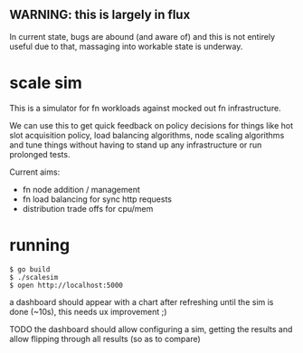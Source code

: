 ## WARNING: this is largely in flux

In current state, bugs are abound (and aware of) and this is not entirely
useful due to that, massaging into workable state is underway.

# scale sim

This is a simulator for fn workloads against mocked out fn infrastructure.

We can use this to get quick feedback on policy decisions for things like hot
slot acquisition policy, load balancing algorithms, node scaling algorithms
and tune things without having to stand up any infrastructure or run prolonged
tests.

Current aims:

* fn node addition / management
* fn load balancing for sync http requests
* distribution trade offs for cpu/mem

# running

```
$ go build
$ ./scalesim
$ open http://localhost:5000
```

a dashboard should appear with a chart after refreshing until the sim is done (~10s),
this needs ux improvement ;)

TODO the dashboard should allow configuring a sim, getting the results and
allow flipping through all results (so as to compare)
